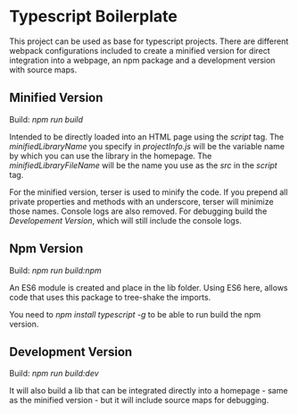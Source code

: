 # Typescript Boilerplate

This project can be used as base for typescript projects. There are different webpack configurations included to create a minified version for direct integration into a webpage, an npm package and a development version with source maps.

## Minified Version

Build: _npm run build_

Intended to be directly loaded into an HTML page using the _script_ tag. The _minifiedLibraryName_ you specify in _projectInfo.js_ will be the variable name by which you can use the library in the homepage. The _minifiedLibraryFileName_ will be the name you use as the _src_ in the _script_ tag.

For the minified version, terser is used to minify the code. If you prepend all private properties and methods with an underscore, terser will minimize those names. Console logs are also removed. For debugging build the *Developement Version*, which will still include the console logs.

## Npm Version

Build: _npm run build:npm_

An ES6 module is created and place in the lib folder. Using ES6 here, allows code that uses this package to tree-shake the imports.

You need to _npm install typescript -g_ to be able to run build the npm version.

## Development Version

Build: _npm run build:dev_

It will also build a lib that can be integrated directly into a homepage - same as the minified version - but it will include source maps for debugging.